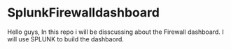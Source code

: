 # SplunkFirewalldashboard


Hello guys, In this repo i will be disscussing about the Firewall dashboard. I will use SPLUNK to build the dashbaord. 
